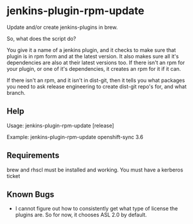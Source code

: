 jenkins-plugin-rpm-update
=====
Update and/or create jenkins-plugins in brew.

So, what does the script do?

You give it a name of a jenkins plugin, and it checks to make sure
that plugin is in rpm form and at the latest version.  It also makes
sure all it's dependencies are also at their latest versions too.
If there isn't an rpm for your plugin, or one of it's dependencies, it
creates an rpm for it if it can.

If there isn't an rpm, and it isn't in dist-git, then it tells you
what packages you need to ask release engineering to create dist-git
repo's for, and what branch.

Help
-----

Usage: jenkins-plugin-rpm-update <jenkins-plugin> [release]

Example: jenkins-plugin-rpm-update openshift-sync 3.6

Requirements
-----
brew and rhscl must be installed and working.
You must have a kerberos ticket

Known Bugs
-----
 * I cannot figure out how to consistently get what type of license the plugins are.  So for now, it chooses ASL 2.0 by default.